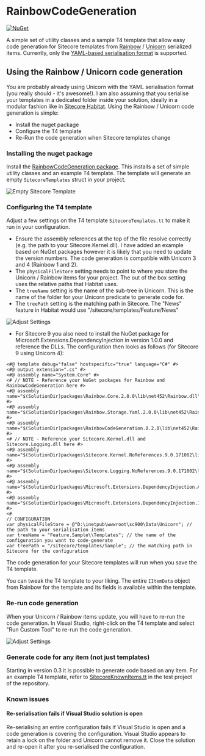 # RainbowCodeGeneration

[![NuGet](https://img.shields.io/nuget/v/RainbowCodeGeneration.svg?maxAge=259200)](https://www.nuget.org/packages/RainbowCodeGeneration)

A simple set of utility classes and a sample T4 template that allow easy code generation for Sitecore templates from [Rainbow](https://github.com/kamsar/Rainbow) / [Unicorn](https://github.com/kamsar/Unicorn) serialized items. Currently, only the [YAML-based serialisation format](https://github.com/kamsar/Rainbow/tree/master/src/Rainbow.Storage.Yaml) is supported.

## Using the Rainbow / Unicorn code generation

You are probably already using Unicorn with the YAML serialisation format (you really should - it's awesome!). I am also assuming that you serialise your templates in a dedicated folder inside your solution, ideally in a modular fashion like in [Sitecore Habitat](https://github.com/Sitecore/Habitat). Using the Rainbow / Unicorn code generation is simple: 
* Install the nuget package 
* Configure the T4 template 
* Re-Run the code generation when Sitecore templates change 

### Installing the nuget package

Install the [RainbowCodeGeneration package](https://www.nuget.org/packages/RainbowCodeGeneration). This installs a set of simple utility classes and an example T4 template. The template will generate an empty `SitecoreTemplates` struct in your project.

![Empty Sitecore Template](http://www.heikofranz.info/wp-content/uploads/2016/07/RainbowCodeGeneration-Empty.png)

### Configuring the T4 template 

Adjust a few settings on the T4 template `SitecoreTemplates.tt` to make it run in your configuration. 

* Ensure the assembly references at the top of the file resolve correctly (e.g. the path to your Sitecore.Kernel.dll). I have added an example based on NuGet packages however it is likely that you need to update the version numbers. The code generation is compatible with Unicorn 3 and 4 (Rainbow 1 and 2). 
* The `physicalFileStore` setting needs to point to where you store the Unicorn / Rainbow items for your project. The out of the box setting uses the relative paths that Habitat uses. 
* The `treeName` setting is the name of the sub-tree in Unicorn. This is the name of the folder for your Unicorn predicate to generate code for. 
* The `treePath` setting is the matching path in Sitecore. The "News" feature in Habitat would use "/sitecore/templates/Feature/News"

![Adjust Settings](http://www.heikofranz.info/wp-content/uploads/2016/07/RainbowCodeGeneration-Settings.png)

* For Sitecore 9 you also need to install the NuGet package for Microsoft.Extensions.DependencyInjection in version 1.0.0 and reference the DLLs. The configuration then looks as follows (for Sitecore 9 using Unicorn 4):

```
<#@ template debug="false" hostspecific="true" language="C#" #>
<#@ output extension=".cs" #>
<#@ assembly name="System.Core" #>
<# // NOTE - Reference your NuGet packages for Rainbow and RainbowCodeGeneration here #>
<#@ assembly name="$(SolutionDir)packages\Rainbow.Core.2.0.0\lib\net452\Rainbow.dll" #>
<#@ assembly name="$(SolutionDir)packages\Rainbow.Storage.Yaml.2.0.0\lib\net452\Rainbow.Storage.Yaml.dll" #>
<#@ assembly name="$(SolutionDir)packages\RainbowCodeGeneration.0.2.0\lib\net452\RainbowCodeGeneration.dll" #>
<# // NOTE - Reference your Sitecore.Kernel.dll and Sitecore.Logging.dll here #>
<#@ assembly name="$(SolutionDir)packages\Sitecore.Kernel.NoReferences.9.0.171002\lib\net462\Sitecore.Kernel.dll" #>
<#@ assembly name="$(SolutionDir)packages\Sitecore.Logging.NoReferences.9.0.171002\lib\net462\Sitecore.Logging.dll" #>
<#@ assembly name="$(SolutionDir)packages\Microsoft.Extensions.DependencyInjection.Abstractions.1.0.0\lib\netstandard1.0\Microsoft.Extensions.DependencyInjection.Abstractions.dll" #>
<#@ assembly name="$(SolutionDir)packages\Microsoft.Extensions.DependencyInjection.1.0.0\lib\netstandard1.1\Microsoft.Extensions.DependencyInjection.dll" #>
<# 
// CONFIGURATION
var physicalFileStore = @"D:\inetpub\wwwroot\sc900\Data\Unicorn"; // the path to your serialisation items
var treeName = "Feature.Sample\\Templates"; // the name of the configuration you want to code-generate 
var treePath = "/sitecore/templates/Sample"; // the matching path in Sitecore for the configuration
```

The code generation for your Sitecore templates will run when you save the T4 template. 

You can tweak the T4 template to your liking. The entire `IItemData` object from Rainbow for the template and its fields is available within the template. 

### Re-run code generation

When your Unicorn / Rainbow items update, you will have to re-run the code generation. In Visual Studio, right-click on the T4 template and select "Run Custom Tool" to re-run the code generation. 

![Adjust Settings](http://www.heikofranz.info/wp-content/uploads/2016/07/RainbowCodeGeneration-Example.png)

### Generate code for any item (not just templates)

Starting in version 0.3 it is possible to generate code based on any item. For an example T4 template, refer to [SitecoreKnownItems.tt](https://github.com/heikof/RainbowCodeGeneration/blob/develop/src/RainbowCodeGeneration.Test/SitecoreKnownItems.tt) in the test project of the repository. 

### Known issues

#### Re-serialisation fails if Visual Studio solution is open
Re-serialising an entire configuration fails if Visual Studio is open and a code generation is covering the configuration. Visual Studio appears to retain a lock on the folder and Unicorn cannot remove it. Close the solution and re-open it after you re-serialised the configuration. 
